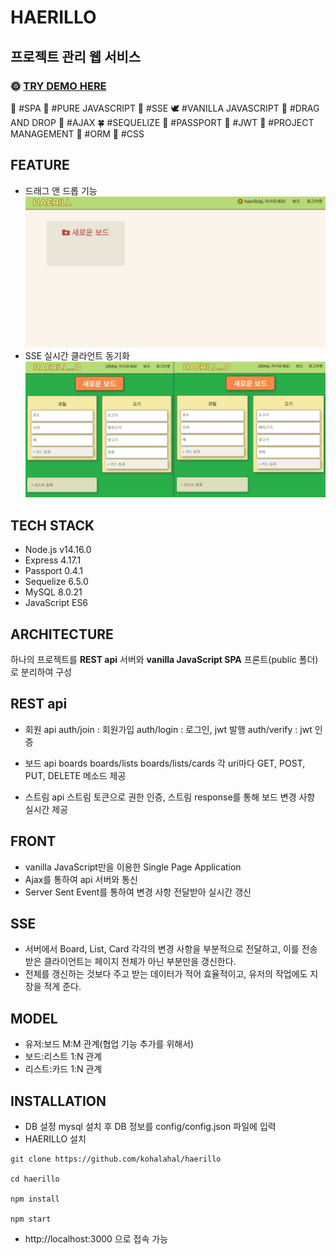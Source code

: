 # HAERILLO

## 프로젝트 관리 웹 서비스

### 🌞 [TRY DEMO HERE](https://haerillo.herokuapp.com/)
🦜 #SPA 🦢 #PURE JAVASCRIPT 🦩 #SSE 🕊 #VANILLA JAVASCRIPT 🐇 #DRAG AND DROP 🦝 #AJAX
🍀 #SEQUELIZE 🌷 #PASSPORT 🌼 #JWT 🍃 #PROJECT MANAGEMENT 🍁 #ORM 💐 #CSS

## FEATURE
- 드래그 앤 드롭 기능
![스크린샷](/haerillo.gif?raw=true)
- SSE 실시간 클라언트 동기화
![스크린샷](/sync.gif?raw=true)


## TECH STACK
- Node.js v14.16.0  
- Express 4.17.1  
- Passport 0.4.1  
- Sequelize 6.5.0  
- MySQL 8.0.21  
- JavaScript ES6  

## ARCHITECTURE
하나의 프로젝트를 **REST api** 서버와 **vanilla JavaScript SPA** 프론트(public 폴더)로 분리하여 구성

## REST api
- 회원 api 
auth/join : 회원가입
auth/login : 로그인, jwt 발행
auth/verify : jwt 인증

- 보드 api
boards
boards/lists
boards/lists/cards
각 uri마다 GET, POST, PUT, DELETE 메소드 제공

- 스트림 api
스트림 토큰으로 권한 인증, 스트림 response를 통해 보드 변경 사항 실시간 제공

## FRONT
- vanilla JavaScript만을 이용한 Single Page Application  
- Ajax를 통하여 api 서버와 통신  
- Server Sent Event를 통하여 변경 사항 전달받아 실시간 갱신  

## SSE
- 서버에서 Board, List, Card 각각의 변경 사항을 부분적으로 전달하고, 이를 전송받은 클라이언트는 페이지 전체가 아닌 부분만을 갱신한다.  
- 전체를 갱신하는 것보다 주고 받는 데이터가 적어 효율적이고, 유저의 작업에도 지장을 적게 준다.  

## MODEL
- 유저:보드 M:M 관계(협업 기능 추가를 위해서)
- 보드:리스트 1:N 관계
- 리스트:카드 1:N 관계

## INSTALLATION
- DB 설정 
mysql 설치 후 DB 정보를 config/config.json 파일에 입력  
- HAERILLO 설치  
```shell
git clone https://github.com/kohalahal/haerillo

cd haerillo

npm install

npm start
```
- http://localhost:3000 으로 접속 가능  





